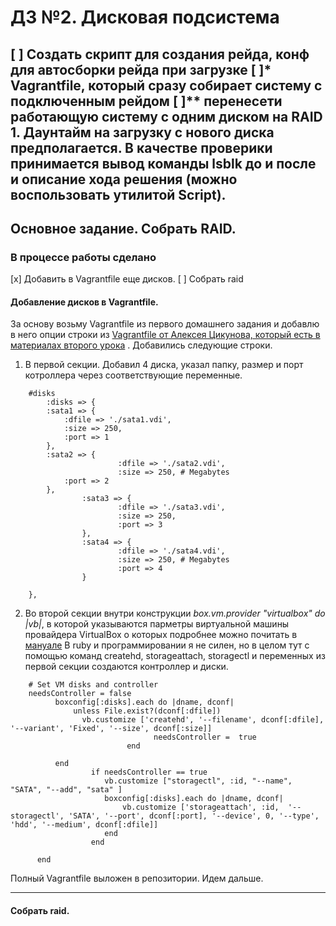 # ДЗ №2. Дисковая подсистема
[ ] Создать скрипт для создания рейда, конф для автосборки рейда при загрузке
[ ]* Vagrantfile, который сразу собирает систему с подключенным рейдом
[ ]** перенесети работающую систему с одним диском на RAID 1. Даунтайм на загрузку с нового диска предполагается. В качестве проверики принимается вывод команды lsblk до и после и описание хода решения (можно воспользовать утилитой Script). 
---

## Основное задание. Собрать RAID.

### В процессе работы сделано

 [x] Добавить в Vagrantfile еще дисков.
 [ ] Собрать raid

#### Добавление дисков в Vagrantfile.

За основу возьму Vagrantfile из первого домашнего задания и добавлю в него опции строки из [Vagrantfile от Алексея Цикунова, который есть в материалах второго урока](https://github.com/erlong15/otus-linux/blob/master/Vagrantfile) . Добавились следующие строки.

1. В первой секции. Добавил 4 диска, указал папку, размер и порт котроллера через соответствующие переменные.

```
	#disks
		:disks => {
		:sata1 => {
			:dfile => './sata1.vdi',
			:size => 250,
			:port => 1
		},
		:sata2 => {
                        :dfile => './sata2.vdi',
                        :size => 250, # Megabytes
			:port => 2
		},
                :sata3 => {
                        :dfile => './sata3.vdi',
                        :size => 250,
                        :port => 3
                },
                :sata4 => {
                        :dfile => './sata4.vdi',
                        :size => 250, # Megabytes
                        :port => 4
                }

	},

```
2. Во второй секции внутри конструкции *box.vm.provider "virtualbox" do |vb|*, в которой указываются парметры виртуальной машины провайдера VirtualBox о которых подробнее можно почитать в [мануале](https://www.virtualbox.org/manual/ch08.html#vboxmanage-storagectl)
В ruby и программировании я не силен, но в целом тут с помощью команд createhd, storageattach, storagectl и переменных из первой секции создаются контроллер и диски.

```
	# Set VM disks and controller
	needsController = false
		  boxconfig[:disks].each do |dname, dconf|
			  unless File.exist?(dconf[:dfile])
				vb.customize ['createhd', '--filename', dconf[:dfile], '--variant', 'Fixed', '--size', dconf[:size]]
                                needsController =  true
                          end

		  end
                  if needsController == true
                     vb.customize ["storagectl", :id, "--name", "SATA", "--add", "sata" ]
                     boxconfig[:disks].each do |dname, dconf|
                         vb.customize ['storageattach', :id,  '--storagectl', 'SATA', '--port', dconf[:port], '--device', 0, '--type', 'hdd', '--medium', dconf[:dfile]]
                     end
                  end
	
      end

```

Полный Vagrantfile выложен в репозитории. Идем дальше.

---

#### Собрать raid.





